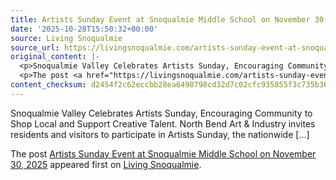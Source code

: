 ```yaml
---
title: Artists Sunday Event at Snoqualmie Middle School on November 30, 2025
date: '2025-10-28T15:50:32+00:00'
source: Living Snoqualmie
source_url: https://livingsnoqualmie.com/artists-sunday-event-at-snoqualmie-middle-school-on-november-30-2025/?utm_source=rss&utm_medium=rss&utm_campaign=artists-sunday-event-at-snoqualmie-middle-school-on-november-30-2025
original_content: |-
  <p>Snoqualmie Valley Celebrates Artists Sunday, Encouraging Community to Shop Local and Support Creative Talent. North Bend Art &#38; Industry invites residents and visitors to participate in Artists Sunday, the nationwide [&#8230;]</p>
  <p>The post <a href="https://livingsnoqualmie.com/artists-sunday-event-at-snoqualmie-middle-school-on-november-30-2025/">Artists Sunday Event at Snoqualmie Middle School on November 30, 2025</a> appeared first on <a href="https://livingsnoqualmie.com">Living Snoqualmie</a>.</p>
content_checksum: d2454f2c62eccbb28ea6498798cd32d7c02cfc935855f3c735b3651267f6d1fb
---
```


Snoqualmie Valley Celebrates Artists Sunday, Encouraging Community to Shop Local and Support Creative Talent. North Bend Art & Industry invites residents and visitors to participate in Artists Sunday, the nationwide […]

The post [Artists Sunday Event at Snoqualmie Middle School on November 30, 2025](https://livingsnoqualmie.com/artists-sunday-event-at-snoqualmie-middle-school-on-november-30-2025/) appeared first on [Living Snoqualmie](https://livingsnoqualmie.com).

